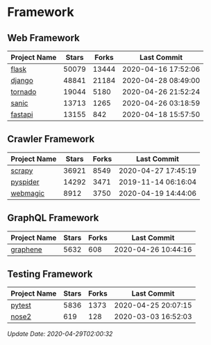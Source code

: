 # Framework

## Web Framework

| Project Name | Stars | Forks | Last Commit |
| ------------ | ----- | ----- | ----------- |
| [flask](https://github.com/pallets/flask) | 50079 | 13444 | 2020-04-16 17:52:06 |
| [django](https://github.com/django/django) | 48841 | 21184 | 2020-04-28 08:49:00 |
| [tornado](https://github.com/tornadoweb/tornado) | 19044 | 5180 | 2020-04-26 21:52:24 |
| [sanic](https://github.com/huge-success/sanic) | 13713 | 1265 | 2020-04-26 03:18:59 |
| [fastapi](https://github.com/tiangolo/fastapi) | 13155 | 842 | 2020-04-18 15:57:50 |

## Crawler Framework

| Project Name | Stars | Forks | Last Commit |
| ------------ | ----- | ----- | ----------- |
| [scrapy](https://github.com/scrapy/scrapy) | 36921 | 8549 | 2020-04-27 17:45:19 |
| [pyspider](https://github.com/binux/pyspider) | 14292 | 3471 | 2019-11-14 06:16:04 |
| [webmagic](https://github.com/code4craft/webmagic) | 8912 | 3750 | 2020-04-19 14:44:06 |

## GraphQL Framework

| Project Name | Stars | Forks | Last Commit |
| ------------ | ----- | ----- | ----------- |
| [graphene](https://github.com/graphql-python/graphene) | 5632 | 608 | 2020-04-26 10:44:16 |

## Testing Framework

| Project Name | Stars | Forks | Last Commit |
| ------------ | ----- | ----- | ----------- |
| [pytest](https://github.com/pytest-dev/pytest) | 5836 | 1373 | 2020-04-25 20:07:15 |
| [nose2](https://github.com/nose-devs/nose2) | 619 | 128 | 2020-03-03 16:52:03 |

*Update Date: 2020-04-29T02:00:32*